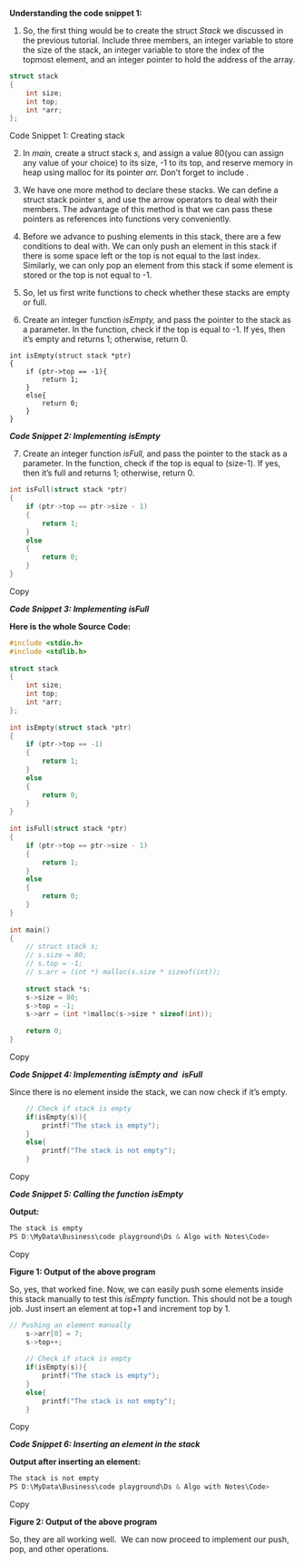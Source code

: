 **Understanding the code snippet 1:**

1. So, the first thing would be to create the struct _Stack_ we discussed in the previous tutorial. Include three members, an integer variable to store the size of the stack, an integer variable to store the index of the topmost element, and an integer pointer to hold the address of the array.

```c
struct stack
{
    int size;
    int top;
    int *arr;
};
```

Code Snippet 1: Creating stack

2. In _main,_ create a struct stack _s,_ and assign a value 80(you can assign any value of your choice) to its size, -1 to its top, and reserve memory in heap using malloc for its pointer _arr._ Don’t forget to include <stdlib> .

3. We have one more method to declare these stacks. We can define a struct stack pointer _s,_ and use the arrow operators to deal with their members. The advantage of this method is that we can pass these pointers as references into functions very conveniently.

4. Before we advance to pushing elements in this stack, there are a few conditions to deal with. We can only push an element in this stack if there is some space left or the top is not equal to the last index. Similarly, we can only pop an element from this stack if some element is stored or the top is not equal to -1.

5. So, let us first write functions to check whether these stacks are empty or full.

6. Create an integer function _isEmpty,_ and pass the pointer to the stack as a parameter. In the function, check if the top is equal to -1. If yes, then it’s empty and returns 1; otherwise, return 0.

```
int isEmpty(struct stack *ptr)
{
    if (ptr->top == -1){
        return 1;
    }
    else{
        return 0;
    }
}
```

_**Code Snippet 2: Implementing** **isEmpty**_

7. Create an integer function _isFull,_ and pass the pointer to the stack as a parameter. In the function, check if the top is equal to (size-1). If yes, then it’s full and returns 1; otherwise, return 0.

```c
int isFull(struct stack *ptr)
{
    if (ptr->top == ptr->size - 1)
    {
        return 1;
    }
    else
    {
        return 0;
    }
}
```

Copy

_**Code Snippet 3: Implementing** **isFull**_

**Here is the whole Source Code:**

```c
#include <stdio.h>
#include <stdlib.h>
 
struct stack
{
    int size;
    int top;
    int *arr;
};
 
int isEmpty(struct stack *ptr)
{
    if (ptr->top == -1)
    {
        return 1;
    }
    else
    {
        return 0;
    }
}
 
int isFull(struct stack *ptr)
{
    if (ptr->top == ptr->size - 1)
    {
        return 1;
    }
    else
    {
        return 0;
    }
}
 
int main()
{
    // struct stack s;
    // s.size = 80;
    // s.top = -1;
    // s.arr = (int *) malloc(s.size * sizeof(int));
 
    struct stack *s;
    s->size = 80;
    s->top = -1;
    s->arr = (int *)malloc(s->size * sizeof(int));
 
    return 0;
}
```

Copy

_**Code Snippet 4: Implementing** **isEmpty** **and**  **isFull**_

Since there is no element inside the stack, we can now check if it’s empty.

```c
    // Check if stack is empty
    if(isEmpty(s)){
        printf("The stack is empty");
    }
    else{
        printf("The stack is not empty");
    }
```

Copy

_**Code Snippet 5: Calling the function** **isEmpty**_

**Output:**

```c
The stack is empty
PS D:\MyData\Business\code playground\Ds & Algo with Notes\Code>
```

Copy

**Figure 1: Output of the above program**

So, yes, that worked fine. Now, we can easily push some elements inside this stack manually to test this _isEmpty_ function. This should not be a tough job. Just insert an element at top+1 and increment top by 1.

```c
// Pushing an element manually
    s->arr[0] = 7;
    s->top++;
 
    // Check if stack is empty
    if(isEmpty(s)){
        printf("The stack is empty");
    }
    else{
        printf("The stack is not empty");
    }
```

Copy

_**Code Snippet 6: Inserting an element in the stack**_

**Output after inserting an element:**

```c
The stack is not empty
PS D:\MyData\Business\code playground\Ds & Algo with Notes\Code>
```

Copy

**Figure 2: Output of the above program**

So, they are all working well.  We can now proceed to implement our push, pop, and other operations.